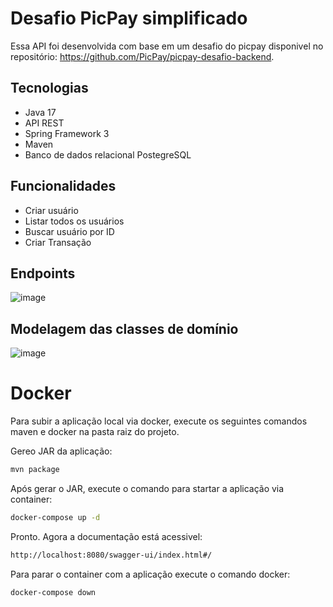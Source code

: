
# Desafio PicPay simplificado

Essa API foi desenvolvida com base em um desafio do picpay disponivel no repositório: https://github.com/PicPay/picpay-desafio-backend.

## Tecnologias

- Java 17
- API REST
- Spring Framework 3
- Maven
- Banco de dados relacional PostegreSQL

## Funcionalidades
- Criar usuário
- Listar todos os usuários
- Buscar usuário por ID
- Criar Transação

## Endpoints
![image](https://github.com/Gabrielv7/desafio-pic-pay/assets/53438847/fa0553e8-bc19-41fc-8484-38978e47907d)

## Modelagem das classes de domínio
![image](https://github.com/Gabrielv7/desafio-pic-pay/assets/53438847/fb0defde-3c94-458d-8898-75d9a4e0b22c)

# Docker
Para subir a aplicação local via docker, execute os seguintes comandos maven e docker na pasta raiz do projeto.

Gereo JAR da aplicação:
```bash
mvn package
```
Após gerar o JAR, execute o comando para startar a aplicação via container:
```bash
docker-compose up -d
```
Pronto. Agora a documentação está acessivel:
```bash
http://localhost:8080/swagger-ui/index.html#/
```
Para parar o container com a aplicação execute o comando docker:
```bash
docker-compose down

